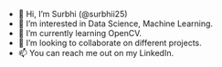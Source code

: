 - 👋 Hi, I’m Surbhi (@surbhii25)
- 👀 I’m interested in Data Science, Machine Learning.
- 🌱 I’m currently learning OpenCV.
- 💞️ I’m looking to collaborate on different projects.
- 📫 You can reach me out on my LinkedIn.

<!---
surbhii25/surbhii25 is a ✨ special ✨ repository because its `README.md` (this file) appears on your GitHub profile.
You can click the Preview link to take a look at your changes.
--->
